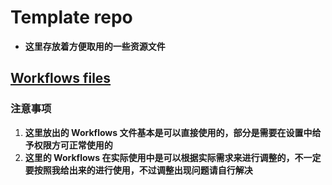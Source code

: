 # **Template repo**
- **这里存放着方便取用的一些资源文件**

## **[Workflows files](./workflowsFiles/README.md)**
### **注意事项**
1. **这里放出的 Workflows 文件基本是可以直接使用的，部分是需要在设置中给予权限方可正常使用的**
2. **这里的 Workflows 在实际使用中是可以根据实际需求来进行调整的，不一定要按照我给出来的进行使用，不过调整出现问题请自行解决**